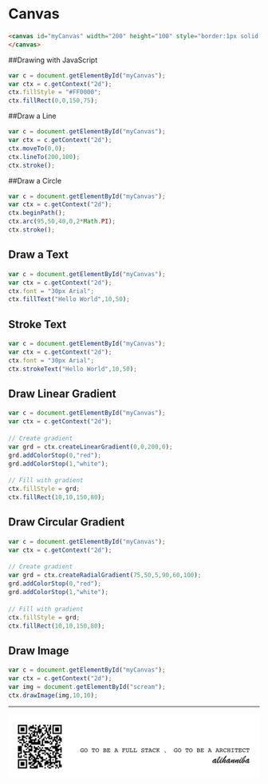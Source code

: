 # Canvas

```html
<canvas id="myCanvas" width="200" height="100" style="border:1px solid #000000;">
</canvas>
```


##Drawing with JavaScript
```js
var c = document.getElementById("myCanvas");
var ctx = c.getContext("2d");
ctx.fillStyle = "#FF0000";
ctx.fillRect(0,0,150,75);
```

##Draw a Line

```js
var c = document.getElementById("myCanvas");
var ctx = c.getContext("2d");
ctx.moveTo(0,0);
ctx.lineTo(200,100);
ctx.stroke();
```

##Draw a Circle

```js
var c = document.getElementById("myCanvas");
var ctx = c.getContext("2d");
ctx.beginPath();
ctx.arc(95,50,40,0,2*Math.PI);
ctx.stroke();
```

## Draw a Text

```js
var c = document.getElementById("myCanvas");
var ctx = c.getContext("2d");
ctx.font = "30px Arial";
ctx.fillText("Hello World",10,50);

```


## Stroke Text


```js
var c = document.getElementById("myCanvas");
var ctx = c.getContext("2d");
ctx.font = "30px Arial";
ctx.strokeText("Hello World",10,50);

```



## Draw Linear Gradient


```js
var c = document.getElementById("myCanvas");
var ctx = c.getContext("2d");

// Create gradient
var grd = ctx.createLinearGradient(0,0,200,0);
grd.addColorStop(0,"red");
grd.addColorStop(1,"white");

// Fill with gradient
ctx.fillStyle = grd;
ctx.fillRect(10,10,150,80);

```


## Draw Circular Gradient


```js
var c = document.getElementById("myCanvas");
var ctx = c.getContext("2d");

// Create gradient
var grd = ctx.createRadialGradient(75,50,5,90,60,100);
grd.addColorStop(0,"red");
grd.addColorStop(1,"white");

// Fill with gradient
ctx.fillStyle = grd;
ctx.fillRect(10,10,150,80);

```


## Draw Image


```js
var c = document.getElementById("myCanvas");
var ctx = c.getContext("2d");
var img = document.getElementById("scream");
ctx.drawImage(img,10,10);

```


---

![](alihanniba.png)








